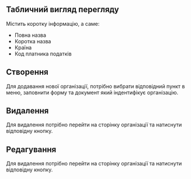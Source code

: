 ## Табличний вигляд перегляду

Містить коротку інформацію, а саме:

 - Повна назва
 - Коротка назва
 - Країна
 - Код платника податків

## Створення

Для додавання нової організації, потрібно вибрати відповідний пункт в меню, заповнити форму та документ який індентифікує організацію.

## Видалення

Для видалення потрібно перейти на сторінку організації та натиснути відповідну кнопку.

## Редагування

Для видалення потрібно перейти на сторінку організації та натиснути відповідну кнопку.

